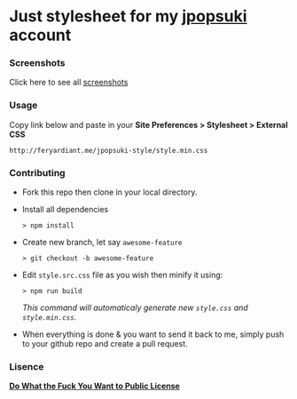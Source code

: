 # Just stylesheet for my [jpopsuki](http://jpopsuki.eu) account

### Screenshots

Click here to see all [screenshots](http://feryardiant.me/jpopsuki-style)

### Usage

Copy link below and paste in your **Site Preferences > Stylesheet > External CSS**

```
http://feryardiant.me/jpopsuki-style/style.min.css
```

### Contributing

- Fork this repo then clone in your local directory.
- Install all dependencies

  ```
  > npm install
  ```

- Create new branch, let say `awesome-feature`

  ```
  > git checkout -b awesome-feature
  ```

- Edit `style.src.css` file as you wish then minify it using:

  ```
  > npm run build
  ```

  _This command will automaticaly generate new `style.css` and `style.min.css`._

- When everything is done & you want to send it back to me, simply push to your github repo and create a pull request.

### Lisence

[**Do What the Fuck You Want to Public License**](http://www.wtfpl.net)

